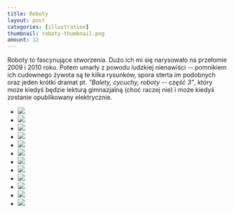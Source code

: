```yaml
---
title: Roboty
layout: post
categories: [illustration]
thumbnail: roboty-thumbnail.png
amount: 12
---
```


Roboty to fascynujące stworzenia. Dużo ich mi się narysowało na przełomie 2009 i 2010 roku. Potem umarły z powodu ludzkiej nienawiści -- pomnikiem ich cudownego żywota są te kilka rysunków, spora sterta im podobnych oraz jeden krótki dramat pt. _"Balety, cycuchy, roboty -- część 3"_, który może kiedyś będzie lekturą gimnazjalną (choć raczej nie) i może kiedyś zostanie opublikowany elektrycznie.

* [![][177]][177]
* [![][178]][178]
* [![][179]][179]
* [![][180]][180]
* [![][181]][181]
* [![][182]][182]
* [![][183]][183]
* [![][184]][184]
* [![][185]][185]
* [![][186]][186]
* [![][187]][187]
* [![][188]][188]

[177]: http://leszekpietrzak.com/images/177.jpg
[178]: http://leszekpietrzak.com/images/178.jpg
[179]: http://leszekpietrzak.com/images/179.jpg
[180]: http://leszekpietrzak.com/images/180.jpg
[181]: http://leszekpietrzak.com/images/181.jpg
[182]: http://leszekpietrzak.com/images/182.jpg
[183]: http://leszekpietrzak.com/images/183.jpg
[184]: http://leszekpietrzak.com/images/184.jpg
[185]: http://leszekpietrzak.com/images/185.jpg
[186]: http://leszekpietrzak.com/images/186.jpg
[187]: http://leszekpietrzak.com/images/187.jpg
[188]: http://leszekpietrzak.com/images/188.jpg